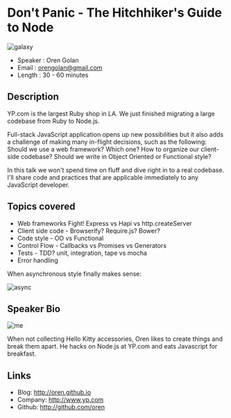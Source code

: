 Don't Panic - The Hitchhiker's Guide to Node
============================================

![galaxy](http://cdn-images.9cloud.us/8/the-hitchh_1652808886.jpg)

* Speaker   : Oren Golan
* Email     : orengolan@gmail.com
* Length    : 30 - 60 minutes

Description
-----------

YP.com is the largest Ruby shop in LA. We just finished migrating a large codebase from Ruby to Node.js.

Full-stack JavaScript application opens up new possibilities but it also adds a challenge of making many in-flight decisions, such as the following: Should we use a web framework? Which one? How to organize our client-side codebase? Should we write in Object Oriented or Functional style?

In this talk we won't spend time on fluff and dive right in to a real codebase.
I'll share code and practices that are applicable immediately to any JavaScript developer.

## Topics covered

* Web frameworks Fight! Express vs Hapi vs http.createServer
* Client side code - Browserify? Require.js? Bower?
* Code style - OO vs Functional
* Control Flow - Callbacks vs Promises vs Generators
* Tests - TDD? unit, integration, tape vs mocha
* Error handling

When asynchronous style finally makes sense:

![async](http://media.tumblr.com/f9b64e7703d0fd6d8724e1429ede4991/tumblr_inline_mniepuRpmh1qz4rgp.gif)

Speaker Bio
-----------

![me](http://oren.github.io/oren_golan.png)

When not collecting Hello Kitty accessories, Oren likes to create things and break them apart. He hacks on Node.js at YP.com and eats Javascript for breakfast.

Links
-----

* Blog: http://oren.github.io
* Company: http://www.yp.com
* Github: http://github.com/oren

